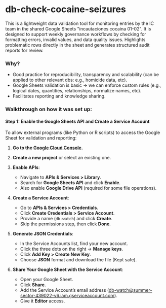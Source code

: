 # db-check-cocaine-seizures
This is a lightweight data validation tool for monitoring entries by the IC team in the shared Google Sheets "incautaciones cocaina 01-02". It is designed to support weekly governance workflows by checking for formatting errors, invalid values, and data quality issues. Highlights problematic rows directly in the sheet and generates structured audit reports for review.

### Why?
- Good practice for reproducibility, transparency and scalability (can be applied to other relevant dbs: e.g., homicide data, etc).  
- Google Sheets validation is basic -> we can enforce custom rules (e.g., logical dates, quantities, relationships, normalize names, etc).
- Facilitates reporting and knowledge sharing.




### Walkthrough on how it was set up:
#### Step 1: Enable the Google Sheets API and Create a Service Account

To allow external programs (like Python or R scripts) to access the Google Sheet for validation and reporting:

1. **Go to the [Google Cloud Console](https://console.cloud.google.com/).**

2. **Create a new project** or select an existing one.

3. **Enable APIs**:
   - Navigate to **APIs & Services > Library**.
   - Search for **Google Sheets API** and click **Enable**.
   - Also enable **Google Drive API** (required for some file operations).

4. **Create a Service Account**:
   - Go to **APIs & Services > Credentials**.
   - Click **Create Credentials > Service Account**.
   - Provide a name (`db-watch`) and click **Create**.
   - Skip the permissions step, then click **Done**.

5. **Generate JSON Credentials**:
   - In the Service Accounts list, find your new account.
   - Click the three dots on the right → **Manage keys**.
   - Click **Add Key > Create New Key**.
   - Choose **JSON** format and download the file (Kept safe).

6. **Share Your Google Sheet with the Service Account**:
   - Open your Google Sheet.
   - Click **Share**.
   - Add the Service Account’s email address (db-watch@summer-sector-439022-v6.iam.gserviceaccount.com).
   - Give it **Editor** access.